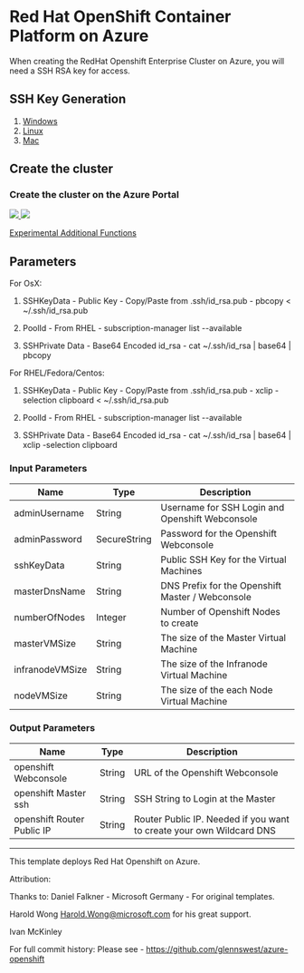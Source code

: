 # Red Hat OpenShift Container Platform on Azure

When creating the RedHat Openshift Enterprise Cluster on Azure, you will need a SSH RSA key for access.

## SSH Key Generation

1. [Windows](ssh_windows.md)
2. [Linux](ssh_linux.md)
3. [Mac](ssh_mac.md)

## Create the cluster
### Create the cluster on the Azure Portal

<a href="https://portal.azure.com/#create/Microsoft.Template/uri/https%3A%2F%2Fraw.githubusercontent.com%2Fglennswest%2Fazure-openshift%2Fmaster%2Fazuredeploy.json" target="_blank">
    <img src="http://azuredeploy.net/deploybutton.png"/>
</a>
<a href="http://armviz.io/#/?load=https%3A%2F%2Fraw.githubusercontent.com%2Fglennswest%2Fazure-openshift%2Fmaster%2Fazuredeploy.json" target="_blank">
    <img src="http://armviz.io/visualizebutton.png"/>
</a>

[Experimental Additional Functions](addfunctions.md)

## Parameters
For OsX:

1. SSHKeyData - Public Key - Copy/Paste from .ssh/id_rsa.pub - pbcopy < ~/.ssh/id_rsa.pub

2. PoolId - From RHEL - subscription-manager list --available

3. SSHPrivate Data - Base64 Encoded id_rsa - cat ~/.ssh/id_rsa | base64 | pbcopy

For RHEL/Fedora/Centos:
1. SSHKeyData - Public Key - Copy/Paste from .ssh/id_rsa.pub - xclip -selection clipboard < ~/.ssh/id_rsa.pub

2. PoolId - From RHEL - subscription-manager list --available

3. SSHPrivate Data - Base64 Encoded id_rsa - cat ~/.ssh/id_rsa | base64 | xclip -selection clipboard

### Input Parameters

| Name| Type           | Description |
| ------------- | ------------- | ------------- |
| adminUsername  | String       | Username for SSH Login and Openshift Webconsole |
|  adminPassword | SecureString | Password for the Openshift Webconsole |
| sshKeyData     | String       | Public SSH Key for the Virtual Machines |
| masterDnsName  | String       | DNS Prefix for the Openshift Master / Webconsole |
| numberOfNodes  | Integer      | Number of Openshift Nodes to create |
| masterVMSize | String | The size of the Master Virtual Machine |
| infranodeVMSize| String | The size of the Infranode Virtual Machine |
| nodeVMSize| String | The size of the each Node Virtual Machine |

### Output Parameters

| Name| Type           | Description |
| ------------- | ------------- | ------------- |
| openshift Webconsole | String       | URL of the Openshift Webconsole |
| openshift Master ssh |String | SSH String to Login at the Master |
| openshift Router Public IP | String       | Router Public IP. Needed if you want to create your own Wildcard DNS |

------

This template deploys Red Hat Openshift on Azure.

Attribution:

Thanks to:
Daniel Falkner - Microsoft Germany - For original templates.

Harold Wong <Harold.Wong@microsoft.com> for his great support.

Ivan McKinley

For full commit history: Please see - https://github.com/glennswest/azure-openshift
